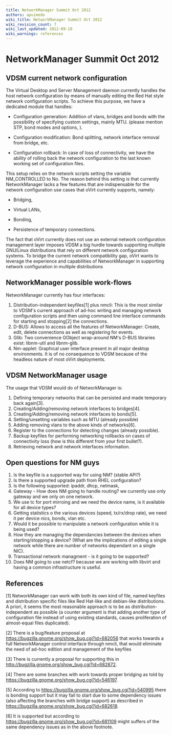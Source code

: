 ```yaml
---
title: NetworkManager Summit Oct 2012
authors: apuimedo
wiki_title: NetworkManager Summit Oct 2012
wiki_revision_count: 7
wiki_last_updated: 2012-09-19
wiki_warnings: references
---
```


# NetworkManager Summit Oct 2012

## VDSM current network configuration

The Virtual Desktop and Server Management daemon currently handles the host network configuration by means of manually editing the Red Hat style network configuration scripts. To achieve this purpose, we have a dedicated module that handles:

*   Configuration generation: Addition of vlans, bridges and bonds with the possibility of specifying custom settings, mainly MTU. (please mention STP, bond modes and options, ).

<!-- -->

*   Configuration modification: Bond splitting, network interface removal from bridge, etc.

<!-- -->

*   Configuration rollback: In case of loss of connectivity, we have the ability of rolling back the network configuration to the last known working set of configuration files.

This setup relies on the network scripts setting the variable NM_CONTROLLED to No. The reason behind this setting is that currently NetworkManager lacks a few features that are indispensable for the network configuration use cases that oVirt currently supports, namely:

*   Bridging,

<!-- -->

*   Virtual LANs,

<!-- -->

*   Bonding,

<!-- -->

*   Persistence of temporary connections.

The fact that oVirt currently does not use an external network configuration management layer imposes VDSM a big hurdle towards supporting multiple GNU/Linux distributions that rely on different network configuration systems. To bridge the current network compatibility gap, oVirt wants to leverage the experience and capabilities of NetworkManager in supporting network configuration in multiple distributions

## NetworkManager possible work-flows

NetworkManager currently has four interfaces:

1.  Distribution-independent keyfiles[1] plus nmcli: This is the most similar to VDSM's current approach of ad-hoc writing and managing network configuration scripts and then using command line interface commands for starting and stopping[2] the connections.
2.  D-BUS: Allows to access all the features of NetworkManager: Create, edit, delete connections as well as registering for events.
3.  Glib: Two convenience GObject wrap-around NM's D-BUS libraries exist: libnm-util and libnm-glib.
4.  Nm-applet: Graphical user interface present in all major desktop environments. It is of no consequence to VDSM because of the headless nature of most oVirt deployments.

## VDSM NetworkManager usage

The usage that VDSM would do of NetworkManager is:

1.  Defining temporary networks that can be persisted and made temporary back again[3].
2.  Creating/Adding/removing network interfaces to bridges[4].
3.  Creating/Adding/removing network interfaces to bonds[5].
4.  Setting/unsetting variables such as MTU (already possible)
5.  Adding removing vlans to the above kinds of networks[6].
6.  Register to the connections for detecting changes (already possible).
7.  Backup keyfiles for performing networking rollbacks on cases of connectivity loss (how is this different from your first bullet?).
8.  Retrieving network and network interfaces information.

## Open questions for NM guys

1.  Is the keyfile is a supported way for using NM? (stable API?)
2.  Is there a supported upgrade path from RHEL configuration?
3.  Is the following supported: ipaddr, dhcp, netmask,
4.  Gateway - How does NM going to handle routing? we currently use only gateway and we only on one network.
5.  We use tc for port mirroing and we need the device name, is it available for all device types?
6.  Getting statistics o the various devices (speed, tx/rx/drop rate), we need it per device nics, bonds, vlan etc.
7.  Would it be possible to manipulate a network configuration while it is being used?
8.  How they are managing the dependancies between the devices when starting/stopping a device? (What are the implications of editing a single network while there are number of networks dependant on a single NIC).
9.  Transactional network managment - is it going to be supported?
10. Does NM going to use netcf? because we are working with libvirt and having a common infrastructure is useful.

## References

<references/>

[1] NetworkManager can work with both its own kind of file, named keyfiles and distribution specific files like Red Hat-like and debian-like distributions. A priori, it seems the most reasonable approach is to be as distribution-independent as possible (a counter argument is that adding another type of configuration file instead of using existing standards, causes proliferation of almost-equal files duplicated).

[2] There is a bug/feature proposal at <https://bugzilla.gnome.org/show_bug.cgi?id=682056> that works towards a full NetworkManager control interface through nmcli, that would eliminate the need of ad-hoc edition and management of the keyfiles

[3] There is currently a proposal for supporting this in <http://bugzilla.gnome.org/show_bug.cgi?id=682872>.

[4] There are some branches with work towards proper bridging as told by <https://bugzilla.gnome.org/show_bug.cgi?id=546197>.

[5] According to <https://bugzilla.gnome.org/show_bug.cgi?id=540995> there is bonding support but it may fail to start due to some dependency issues (also affecting the branches with bridge support) as described in <https://bugzilla.gnome.org/show_bug.cgi?id=682618>.

[6] It is supported but according to <https://bugzilla.gnome.org/show_bug.cgi?id=681109> might suffers of the same dependency issues as in the above footnote.
